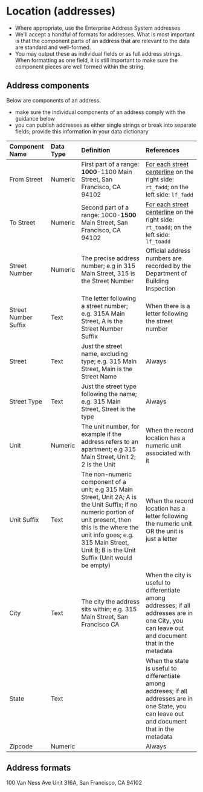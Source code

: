 # Location \(addresses\)

* Where appropriate, use the Enterprise Address System addresses
* We'll accept a handful of formats for addresses. What is most important is that the component parts of an address that are relevant to the data are standard and well-formed.
* You may output these as individual fields or as full address strings. When formatting as one field, it is still important to make sure the component pieces are well formed within the string.

## Address components

Below are components of an address. 
 - make sure the individual components of an address comply with the guidance below
 - you can publish addresses as either single strings or break into separate fields; provide this information in your data dictionary

| Component Name | Data Type | Definition | References |
| :--- | :--- | :--- | :--- |
| From Street | Numeric |  First part of a range: **1000**-1100 Main Street, San Francisco, CA 94102 | [For each street centerline](https://data.sfgov.org/Geographic-Locations-and-Boundaries/San-Francisco-Basemap-Street-Centerlines/7hfy-8sz8) on the right side: `rt_fadd`; on the left side: `lf_fadd` |
| To Street | Numeric | Second part of a range: 1000-**1500** Main Street, San Francisco, CA 94102 | [For each street centerline](https://data.sfgov.org/Geographic-Locations-and-Boundaries/San-Francisco-Basemap-Street-Centerlines/7hfy-8sz8) on the right side: `rt_toadd`; on the left side: `lf_toadd` |
| Street Number | Numeric | The precise address number; e.g in 315 Main Street, 315 is the Street Number | Official address numbers are recorded by the Department of Building Inspection |
| Street Number Suffix | Text | The letter following a street number; e.g. 315A Main Street, A is the Street Number Suffix | When there is a letter following the street number |
| Street | Text | Just the street name, excluding type; e.g. 315 Main Street, Main is the Street Name | Always |
| Street Type | Text | Just the street type following the name; e.g. 315 Main Street, Street is the type | Always |
| Unit | Numeric | The unit number, for example if the address refers to an apartment; e.g 315 Main Street, Unit 2; 2 is the Unit | When the record location has a numeric unit associated with it |
| Unit Suffix | Text | The non-numeric component of a unit; e.g 315 Main Street, Unit 2A; A is the Unit Suffix; if no numeric portion of unit present, then this is the where the unit info goes; e.g. 315 Main Street, Unit B; B is the Unit Suffix \(Unit would be empty\) | When the record location has a letter following the numeric unit OR the unit is just a letter |
| City | Text | The city the address sits within; e.g. 315 Main Street, San Francisco CA | When the city is useful to differentiate among addresses; if all addresses are in one City, you can leave out and document that in the metadata |
| State | Text |  | When the state is useful to differentiate among addreses; if all addresses are in one State, you can leave out and document that in the metadata |
| Zipcode | Numeric |  | Always |

## Address formats

100 Van Ness Ave Unit 316A, San Francisco, CA 94102

